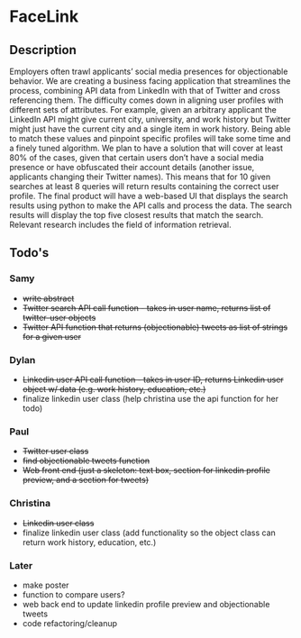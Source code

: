 # FaceLink

## Description
Employers often trawl applicants’ social media presences for objectionable behavior. We are creating a business facing application that streamlines the process, combining API data from LinkedIn with that of Twitter and cross referencing them. The difficulty comes down in aligning user profiles with different sets of attributes. For example, given an arbitrary applicant the LinkedIn API might give current city, university, and work history but Twitter might just have the current city and a single item in work history. Being able to match these values and pinpoint specific profiles will take some time and a finely tuned algorithm. We plan to have a solution that will cover at least 80% of the cases, given that certain users don’t have a social media presence or have obfuscated their account details (another issue, applicants changing their Twitter names). This means that for 10 given searches at least 8 queries will return results containing the correct user profile. The final product will have a web-based UI that displays the search results using python to make the API calls and process the data. The search results will display the top five closest results that match the search. Relevant research includes the field of information retrieval.

## Todo's

### Samy
* ~~write abstract~~
* ~~Twitter search API call function - takes in user name, returns list of twitter-user objects~~
* ~~Twitter API function that returns (objectionable) tweets as list of strings for a given user~~

### Dylan
* ~~Linkedin user API call function - takes in user ID, returns Linkedin user object w/ data (e.g. work history, education, etc.)~~
* finalize linkedin user class (help christina use the api function for her todo)

### Paul
* ~~Twitter user class~~
* ~~find objectionable tweets function~~
* ~~Web front end (just a skeleton: text box, section for linkedin profile preview, and a section for tweets)~~

### Christina
* ~~Linkedin user class~~
* finalize linkedin user class (add functionality so the object class can return work history, education, etc.)

### Later
* make poster
* function to compare users?
* web back end to update linkedin profile preview and objectionable tweets
* code refactoring/cleanup
